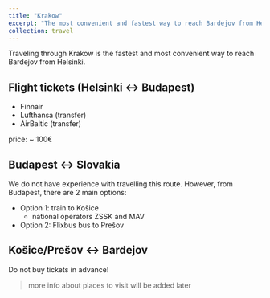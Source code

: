 ```yaml
---
title: "Krakow"
excerpt: "The most convenient and fastest way to reach Bardejov from Helsinki."
collection: travel
---
```


Traveling through Krakow is the fastest and most convenient way to reach Bardejov from Helsinki.

Flight tickets (Helsinki <-> Budapest)
------
- Finnair
- Lufthansa (transfer)
- AirBaltic (transfer)

price: ~ 100€

Budapest <-> Slovakia
------
We do not have experience with travelling this route. However, from Budapest, there are 2 main options:

- Option 1: train to Košice
  - national operators ZSSK and MAV  
- Option 2: Flixbus bus to Prešov
  
Košice/Prešov <-> Bardejov
------
Do not buy tickets in advance!


> more info about places to visit will be added later


